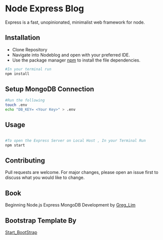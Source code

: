 # Node Express Blog

Express is a fast, unopinionated, minimalist web framework for node.

## Installation
- Clone Repository
- Navigate into Nodeblog and open with your preferred IDE.
- Use the package manager [npm](https://www.npmjs.com/package/npm) to install the file dependencies.

```bash
#In your terminal run
npm install
```
## Setup MongoDB Connection
```bash
#Run the following
touch .env
echo "DB_KEY= <Your Key>" > .env
```

## Usage

```bash

#To open the Express Server on Local Host , In your Terminal Run
npm start

```

## Contributing
Pull requests are welcome. For major changes, please open an issue first to discuss what you would like to change.

## Book
Beginning Node.js Express MongoDB Development by [Greg_Lim](https://greglim.co/)

## Bootstrap Template By
[Start_BootStrap](https://startbootstrap.com/theme/clean-blog)